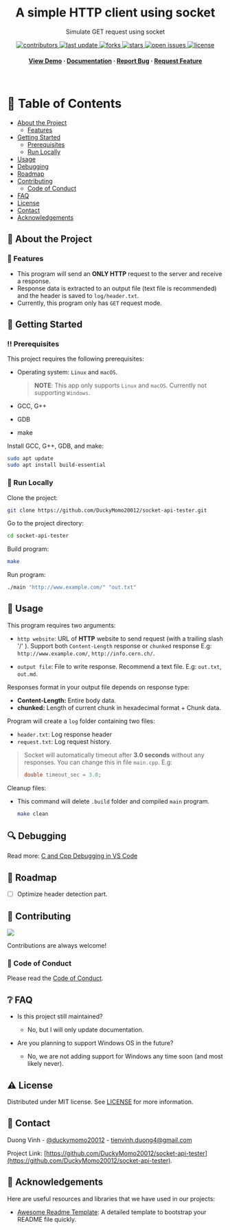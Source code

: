 <div align="center">

  <h1>A simple HTTP client using socket</h1>

  <p>
    Simulate GET request using socket
  </p>

<!-- Badges -->
<p>
  <a href="https://github.com/DuckyMomo20012/socket-api-tester/graphs/contributors">
    <img src="https://img.shields.io/github/contributors/DuckyMomo20012/socket-api-tester" alt="contributors" />
  </a>
  <a href="">
    <img src="https://img.shields.io/github/last-commit/DuckyMomo20012/socket-api-tester" alt="last update" />
  </a>
  <a href="https://github.com/DuckyMomo20012/socket-api-tester/network/members">
    <img src="https://img.shields.io/github/forks/DuckyMomo20012/socket-api-tester" alt="forks" />
  </a>
  <a href="https://github.com/DuckyMomo20012/socket-api-tester/stargazers">
    <img src="https://img.shields.io/github/stars/DuckyMomo20012/socket-api-tester" alt="stars" />
  </a>
  <a href="https://github.com/DuckyMomo20012/socket-api-tester/issues/">
    <img src="https://img.shields.io/github/issues/DuckyMomo20012/socket-api-tester" alt="open issues" />
  </a>
  <a href="https://github.com/DuckyMomo20012/socket-api-tester/blob/main/LICENSE">
    <img src="https://img.shields.io/github/license/DuckyMomo20012/socket-api-tester.svg" alt="license" />
  </a>
</p>

<h4>
    <a href="https://github.com/DuckyMomo20012/socket-api-tester/">View Demo</a>
  <span> · </span>
    <a href="https://github.com/DuckyMomo20012/socket-api-tester">Documentation</a>
  <span> · </span>
    <a href="https://github.com/DuckyMomo20012/socket-api-tester/issues/">Report Bug</a>
  <span> · </span>
    <a href="https://github.com/DuckyMomo20012/socket-api-tester/issues/">Request Feature</a>
  </h4>
</div>

<br />

<!-- Table of Contents -->

# :notebook_with_decorative_cover: Table of Contents

- [About the Project](#star2-about-the-project)
  - [Features](#dart-features)
- [Getting Started](#toolbox-getting-started)
  - [Prerequisites](#bangbang-prerequisites)
  - [Run Locally](#running-run-locally)
- [Usage](#eyes-usage)
- [Debugging](#mag-debugging)
- [Roadmap](#compass-roadmap)
- [Contributing](#wave-contributing)
  - [Code of Conduct](#scroll-code-of-conduct)
- [FAQ](#grey_question-faq)
- [License](#warning-license)
- [Contact](#handshake-contact)
- [Acknowledgements](#gem-acknowledgements)

<!-- About the Project -->

## :star2: About the Project

<!-- Features -->

### :dart: Features

- This program will send an **ONLY HTTP** request to the server and receive a
  response.
- Response data is extracted to an output file (text file is recommended) and
  the header is saved to `log/header.txt`.
- Currently, this program only has `GET` request mode.

<!-- Getting Started -->

## :toolbox: Getting Started

<!-- Prerequisites -->

### :bangbang: Prerequisites

This project requires the following prerequisites:

- Operating system: `Linux` and `macOS`.

  > **NOTE**: This app only supports `Linux` and `macOS`. Currently not
  > supporting `Windows`.

- GCC, G++
- GDB
- make

Install GCC, G++, GDB, and make:

```bash
sudo apt update
sudo apt install build-essential
```

<!-- Run Locally -->

### :running: Run Locally

Clone the project:

```bash
git clone https://github.com/DuckyMomo20012/socket-api-tester.git
```

Go to the project directory:

```bash
cd socket-api-tester
```

Build program:

```bash
make
```

Run program:

```bash
./main "http://www.example.com/" "out.txt"
```

<!-- Usage -->

## :eyes: Usage

This program requires two arguments:

- `http website`: URL of **HTTP** website to send request (with a trailing
  slash '/' ). Support both `Content-Length` response or `chunked` response E.g:
  `http://www.example.com/`, `http://info.cern.ch/`.

- `output file`: File to write response. Recommend a text file. E.g: `out.txt`,
  `out.md`.

Responses format in your output file depends on response type:

- **Content-Length:** Entire body data.
- **chunked:** Length of current chunk in hexadecimal format + Chunk data.

Program will create a `log` folder containing two files:

- `header.txt`: Log response header
- `request.txt`: Log request history.

> Socket will automatically timeout after **3.0 seconds** without any responses.
> You can change this in file `main.cpp`. E.g:
>
> ```C
> double timeout_sec = 3.0;
> ```

Cleanup files:

- This command will delete `.build` folder and compiled `main` program.

  ```bash
  make clean
  ```

<!-- Debugging -->

## :mag: Debugging

Read more: [C and Cpp Debugging in VS Code](https://github.com/bloominstituteoftechnology/CS-Wiki/wiki/C-and-Cpp-Debugging-in-VS-Code)

<!-- Roadmap -->

## :compass: Roadmap

- [ ] Optimize header detection part.

<!-- Contributing -->

## :wave: Contributing

<a href="https://github.com/DuckyMomo20012/socket-api-tester/graphs/contributors">
  <img src="https://contrib.rocks/image?repo=DuckyMomo20012/socket-api-tester" />
</a>

Contributions are always welcome!

<!-- Code of Conduct -->

### :scroll: Code of Conduct

Please read the [Code of Conduct](https://github.com/DuckyMomo20012/socket-api-tester/blob/main/CODE_OF_CONDUCT.md).

<!-- FAQ -->

## :grey_question: FAQ

- Is this project still maintained?

  - No, but I will only update documentation.

- Are you planning to support Windows OS in the future?

  - No, we are not adding support for Windows any time soon (and most likely
    never).

<!-- License -->

## :warning: License

Distributed under MIT license. See
[LICENSE](https://github.com/DuckyMomo20012/socket-api-tester/blob/main/LICENSE)
for more information.

<!-- Contact -->

## :handshake: Contact

Duong Vinh - [@duckymomo20012](https://twitter.com/duckymomo20012) - tienvinh.duong4@gmail.com

Project Link: [https://github.com/DuckyMomo20012/socket-api-tester](https://github.com/DuckyMomo20012/socket-api-tester).

<!-- Acknowledgments -->

## :gem: Acknowledgements

Here are useful resources and libraries that we have used in our projects:

- [Awesome Readme Template](https://github.com/Louis3797/awesome-readme-template):
  A detailed template to bootstrap your README file quickly.
